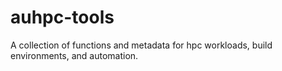 # auhpc-tools

A collection of functions and metadata for hpc workloads, build environments, and automation.
